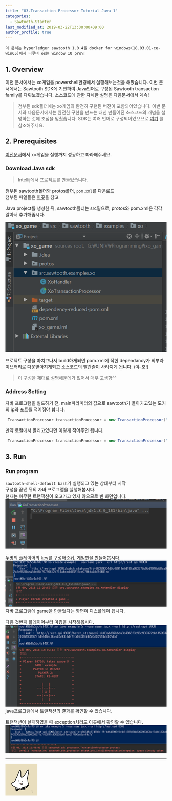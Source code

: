 ```yaml
---
title: "03.Transaction Processor Tutorial Java 1"
categories: 
  - Sawtooth-Starter
last_modified_at: 2019-03-22T13:00:00+09:00
author_profile: true
---
```

`이 문서는 hyperledger sawtooth 1.0.4을 docker for windows(18.03.01-ce-win65)에서 다루며 os는 window 10 pro임`

## 1. Overview
이전 문서에서는 xo게임을 powershell환경에서 실행해보는것을 해봤습니다. 이번 문서에서는 Sawtooth SDK에 기반하여 Java언어로 구성된 Sawtooth transaction family를 다뤄보겠습니다. 소스코드에 관한 자세한 설명은 다음문서에서 계속!
>첨부된 sdk폴더에는 xo게임의 완전히 구현된 버전이 포함되어있습니다. 이번 문서와 다음문서에서는 완전한 구현을 만드는 대신 만들어진 소스코드의 개념을 설명하는 것에 초점을 맞췄습니다. SDK는 여러 언어로 구성되어있으므로 [여기](https://github.com/hyperledger/sawtooth-core/tree/master/sdk) 를 참조해주세요.

## 2. Prerequisites

[이전문서](https://github.com/GRuuuuu/Learning_Sawtooth/blob/master/sawtooth/sawtooth%20running%20%232/XO%20Transaction%20Family.md)에서 xo게임을 실행까지 성공하고 따라해주세요.

### Download Java sdk

>Intellij에서 프로젝트를 만들었습니다.

첨부된 sawtooth폴더와 protos폴더, `pom.xml`를 다운로드  
첨부된 파일들은 [이곳](https://github.com/GRuuuuu/sawtooth-starter/tree/master/sawtooth/%2303%20transaction%20processor%20tutorial)을 참고  

Java project를 생성한 뒤, sawtooth폴더는 src밑으로, protos와 pom.xml은 각각 알아서 추가해줍시다.

![Alt text](https://raw.githubusercontent.com/GRuuuuu/sawtooth-starter/master/sawtooth/%2303%20transaction%20processor%20tutorial/img/1.PNG)

프로젝트 구성을 마치고나서 build하게되면 pom.xml에 적힌 dependancy가 외부라이브러리로 다운받아지게되고 소스코드의 빨간줄이 사라지게 됩니다. (야-호!) 

>이 구성을 제대로 설명해둔데가 없어서 매우 고생함^^

### Address Setting

자바 프로그램을 빌드하기 전, main파라미터의 값으로 sawtooth가 돌아가고있는 도커의 ip와 포트를 적어줘야 합니다.  

~~~java
 TransactionProcessor transactionProcessor = new TransactionProcessor("tcp://validator의ip(도커의ip):4004");
~~~

만약 로컬에서 돌리고있다면 이렇게 적어주면 됩니다.
~~~java
 TransactionProcessor transactionProcessor = new TransactionProcessor("tcp://localhost:4004");
~~~

## 3. Run

### Run program

`sawtooth-shell-default bash`가 실행되고 있는 상태부터 시작  
구성을 끝낸 뒤의 자바 프로그램을 실행해봅시다.  
현재는 아무런 트랜잭션이 오고가고 있지 않으므로 빈 화면입니다.
![Alt text](https://raw.githubusercontent.com/GRuuuuu/sawtooth-starter/master/sawtooth/%2303%20transaction%20processor%20tutorial/img/2.PNG)


두명의 플레이어의 key를 구성해준뒤, 게임판을 만들어봅시다.
![Alt text](https://raw.githubusercontent.com/GRuuuuu/sawtooth-starter/master/sawtooth/%2303%20transaction%20processor%20tutorial/img/3.PNG)
자바 프로그램에 game을 만들었다는 화면이 디스플레이 됩니다.

다음 첫번째 플레이어부터 마킹을 시작해봅시다.
![Alt text](https://raw.githubusercontent.com/GRuuuuu/sawtooth-starter/master/sawtooth/%2303%20transaction%20processor%20tutorial/img/4.PNG)
java프로그램에서 트랜잭션의 결과를 확인할 수 있습니다.

트랜잭션이 실패하였을 때 exception처리도 이곳에서 확인할 수 있습니다.
![Alt text](https://raw.githubusercontent.com/GRuuuuu/sawtooth-starter/master/sawtooth/%2303%20transaction%20processor%20tutorial/img/5.PNG)


---

<img width="100" height="100" src="https://raw.githubusercontent.com/GRuuuuu/sawtooth-starter/master/sawtooth/%2303%20transaction%20processor%20tutorial/img/p.png"/>
